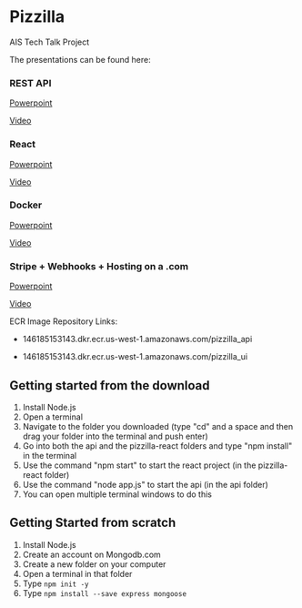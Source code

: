 # Pizzilla

AIS Tech Talk Project

The presentations can be found here:

### REST API

[Powerpoint](https://github.com/brycelund/Pizzilla/blob/master/Resources/REST-API.pptx?raw=true)

[Video](https://www.youtube.com/watch?v=ytwFg91xGyg)

### React

[Powerpoint](https://github.com/brycelund/Pizzilla/blob/master/Resources/React.pptx?raw=true)

[Video](https://www.youtube.com/watch?v=h8zyvK8Zobg&t=3s)

### Docker

[Powerpoint](https://github.com/brycelund/Pizzilla/blob/master/Resources/Docker.pptx?raw=true)

[Video](https://www.youtube.com/watch?v=GTk2eek96_w)

### Stripe + Webhooks + Hosting on a .com

[Powerpoint](https://github.com/brycelund/Pizzilla/blob/master/Resources/StripeWebhooks.pptx?raw=true)

[Video](https://www.youtube.com/watch?v=QiVV4GkX8wc&t=1s)

ECR Image Repository Links:

- 146185153143.dkr.ecr.us-west-1.amazonaws.com/pizzilla_api

- 146185153143.dkr.ecr.us-west-1.amazonaws.com/pizzilla_ui

## Getting started from the download

1. Install Node.js
1. Open a terminal
1. Navigate to the folder you downloaded (type "cd" and a space and then drag your folder into the terminal and push enter)
1. Go into both the api and the pizzilla-react folders and type "npm install" in the terminal
1. Use the command "npm start" to start the react project (in the pizzilla-react folder)
1. Use the command "node app.js" to start the api (in the api folder)
1. You can open multiple terminal windows to do this

## Getting Started from scratch

1. Install Node.js
1. Create an account on Mongodb.com
1. Create a new folder on your computer
1. Open a terminal in that folder
1. Type `npm init -y`
1. Type `npm install --save express mongoose`
